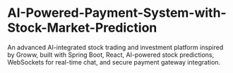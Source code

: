 # AI-Powered-Payment-System-with-Stock-Market-Prediction
An advanced AI-integrated stock trading and investment platform inspired by Groww, built with Spring Boot, React, AI-powered stock predictions, WebSockets for real-time chat, and secure payment gateway integration.
